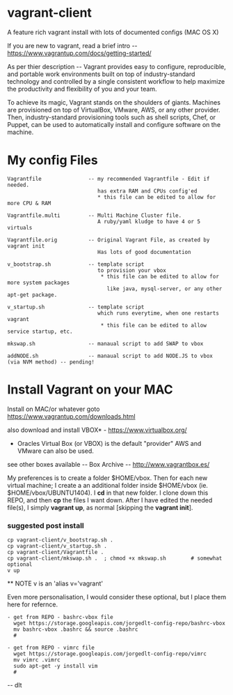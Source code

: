 # vagrant-client
A feature rich vagrant install with lots of documented configs (MAC OS X)

If you are new to vagrant, read a brief intro -- https://www.vagrantup.com/docs/getting-started/

As per thier description -- Vagrant provides easy to configure, reproducible, and portable work environments built on top of industry-standard technology and controlled by a single consistent workflow to help maximize the productivity and flexibility of you and your team.

To achieve its magic, Vagrant stands on the shoulders of giants. Machines are provisioned on top of VirtualBox, VMware, AWS, or any other provider. Then, industry-standard provisioning tools such as shell scripts, Chef, or Puppet, can be used to automatically install and configure software on the machine.

# My config Files

	Vagrantfile               -- my recommended Vagrantfile - Edit if needed.
	                             has extra RAM and CPUs config'ed
	                             * this file can be edited to allow for more CPU & RAM
	
	Vagrantfile.multi         -- Multi Machine Cluster file.
	                             A ruby/yaml kludge to have 4 or 5 virtuals
	
	Vagrantfile.orig          -- Original Vagrant File, as created by vagrant init
	                             Has lots of good documentation
	
	v_bootstrap.sh            -- template script 
	                             to provision your vbox
	                              * this file can be edited to allow for more system packages
	                                like java, mysql-server, or any other apt-get package.
	
	v_startup.sh              -- template script 
	                             which runs everytime, when one restarts vagrant
	                              * this file can be edited to allow service startup, etc.
	                              
	mkswap.sh                 -- manaual script to add SWAP to vbox
	
	addNODE.sh                -- manaual script to add NODE.JS to vbox (via NVM method) -- pending!

# Install Vagrant on your MAC

Install on MAC/or whatever goto https://www.vagrantup.com/downloads.html

also download and install VBOX* - https://www.virtualbox.org/

* Oracles Virtual Box (or VBOX) is the default "provider" AWS and VMware can also be used.

see other boxes available -- Box Archive -- http://www.vagrantbox.es/

My preferences is to create a folder $HOME/vbox.  Then for each new virtual machine; I create a an additional folder inside $HOME/vbox (ie. $HOME/vbox/UBUNTU1404). I **cd** in that new folder. I clone down this REPO, and then **cp** the files I want down. After I have edited the needed file(s), I simply **vagrant up**, as normal [skipping the **vagrant init**].

### suggested post install
	cp vagrant-client/v_bootstrap.sh .
	cp vagrant-client/v_startup.sh .
	cp vagrant-client/Vagrantfile .
	cp vagrant-client/mkswap.sh .  ; chmod +x mkswap.sh        # somewhat optional
	v up

** NOTE v is an 'alias v='vagrant'

Even more personalisation, I would consider these optional, but I place them here for refernce.

	- get from REPO - bashrc-vbox file
	  wget https://storage.googleapis.com/jorgedlt-config-repo/bashrc-vbox
	  mv bashrc-vbox .bashrc && source .bashrc
	  #
	
	- get from REPO - vimrc file
	  wget https://storage.googleapis.com/jorgedlt-config-repo/vimrc
	  mv vimrc .vimrc
	  sudo apt-get -y install vim
	  #
  
-- dlt
